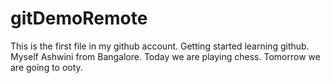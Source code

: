 # gitDemoRemote
This is the first file in my github account.
Getting started learning github.
Myself Ashwini from Bangalore.
Today we are playing chess.
Tomorrow we are going to ooty.
